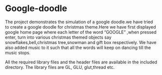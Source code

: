 # Google-doodle

The project demonstrates the simulation of a google doodle.we have tried to create a
google doodle for christmas theme.Here we have first displayed google home page where each
letter of the word “GOOGLE” ,when pressed enter, turn into various christmas themed objects
say snowflakes,bell,christmas tree,snowman and gift box respectively.
We have also added music to it such that all the words will keep on dancing till the
music stops.

All the required library files and the header files are available in the included directory. The library files are GL, GLU, glut,thread etc.
